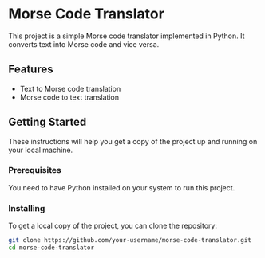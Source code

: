 <!DOCTYPE html>
<html>
<body>
  <h1>Morse Code Translator</h1>
  
  <p>This project is a simple Morse code translator implemented in Python. It converts text into Morse code and vice versa.</p>
  
  <h2>Features</h2>
  <ul>
    <li>Text to Morse code translation</li>
    <li>Morse code to text translation</li>
  </ul>
  
  <h2>Getting Started</h2>
  <p>These instructions will help you get a copy of the project up and running on your local machine.</p>
  
  <h3>Prerequisites</h3>
  <p>You need to have Python installed on your system to run this project.</p>
  
  <h3>Installing</h3>
  <p>To get a local copy of the project, you can clone the repository:</p>
  
  ```bash
  git clone https://github.com/your-username/morse-code-translator.git
  cd morse-code-translator
